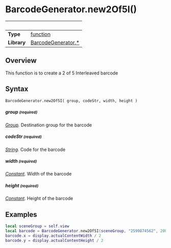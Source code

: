 # BarcodeGenerator.new2Of5I()

|                      | &nbsp;
| -------------------- | ---------------------------------------------------------------
| __Type__             | [function](http://docs.coronalabs.com/api/type/Function.html)
| __Library__          | [BarcodeGenerator.*](README.md)


## Overview

This function is to create a 2 of 5 Interleaved barcode


## Syntax

	BarcodeGenerator.new2Of5I( group, codeStr, width, height )

##### group <small>(required)</small>
_[Group](http://docs.coronalabs.com/api/type/)._ Destination group for the barcode

##### codeStr <small>(required)</small>
_[String](http://docs.coronalabs.com/api/type/)._ Code for the barcode

##### width <small>(required)</small>
_[Constant](http://docs.coronalabs.com/api/type/)._ Width of the barcode

##### height <small>(required)</small>
_[Constant](http://docs.coronalabs.com/api/type/)._ Height of the barcode

## Examples

``````lua
local sceneGroup = self.view
local barcode = BarcodeGenerator.new2Of5I(sceneGroup, "2599874562", 200, 100)
barcode.x = display.actualContentWidth / 2
barcode.y = display.actualContentHeight / 2
``````
